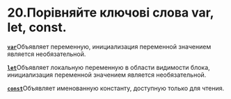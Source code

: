 # 20.Порівняйте ключові слова var, let, const.

[**`var`**](https://developer.mozilla.org/ru/docs/Web/JavaScript/Reference/Statements/var)Объявляет переменную, инициализация переменной значением является необязательной.

[**`let`**](https://developer.mozilla.org/ru/docs/Web/JavaScript/Reference/Statements/let)Объявляет локальную переменную в области видимости блока, инициализация переменной значением является необязательной.

[**`const`**](https://developer.mozilla.org/ru/docs/Web/JavaScript/Reference/Statements/const)Объявляет именованную константу, доступную только для чтения.

